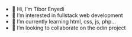 - 👋 Hi, I’m Tibor Enyedi
- 👀 I’m interested in fullstack web development
- 🌱 I’m currently learning html, css, js, php...
- 💞️ I’m looking to collaborate on the odin project

<!---
JohnyKidd/JohnyKidd is a ✨ special ✨ repository because its `README.md` (this file) appears on your GitHub profile.
You can click the Preview link to take a look at your changes.
--->
